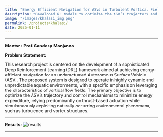 ```yaml
---
title: "Energy Efficient Navigation for ASVs in Turbulent Vortical Fields"
description: "Developed RL Models to optimize the ASV’s trajectory and control mechanisms to minimize energy expenditure, relying predominantly on thrust-based actuation while simultaneously exploiting naturally occurring environmental phenomena, such as turbulence and vortex structures."
image: "/images/khalasi_img.png"
permalink: /projects/khalasi/
date: 2025-01-11
---
```


---

**Mentor : Prof. Sandeep Manjanna**

**Problem Statement:**

This research project is centered on the development of a sophisticated Deep Reinforcement Learning (DRL) framework aimed at achieving energy-efficient navigation for an underactuated Autonomous Surface Vehicle (ASV). The proposed system is designed to operate in highly dynamic and unpredictable aquatic environments, with a specific emphasis on leveraging the characteristics of vortical flow fields. The primary objective is to optimize the ASV’s trajectory and control mechanisms to minimize energy expenditure, relying predominantly on thrust-based actuation while simultaneously exploiting naturally occurring environmental phenomena, such as turbulence and vortex structures.

---

**Results:**
![results](/images/khalasi-gif1.gif)

--- 